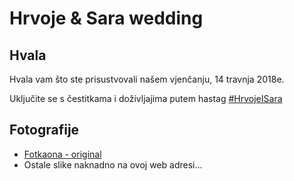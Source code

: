 # Hrvoje & Sara wedding

## Hvala

Hvala vam što ste prisustvovali našem vjenčanju, 14 travnja 2018e.

Uključite se s čestitkama i doživljajima putem hastag [#HrvojeISara](https://www.facebook.com/hashtag/hrvojeisara)

## Fotografije
* [Fotkaona - original](https://1drv.ms/f/s!AvEfdT0PB_k1kYY3fMW3f61ISZovvg)
* Ostale slike naknadno na ovoj web adresi...
